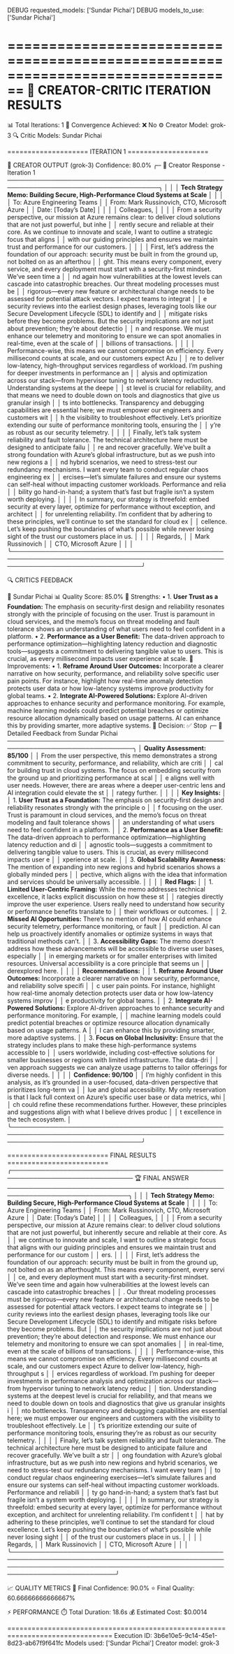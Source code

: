 DEBUG requested_models: ['Sundar Pichai']
DEBUG models_to_use: ['Sundar Pichai']

================================================================================
                        🔄 CREATOR-CRITIC ITERATION RESULTS                        
================================================================================
📊 Total Iterations: 1
🎯 Convergence Achieved: ❌ No
⚙️  Creator Model: grok-3
🔍 Critic Models: Sundar Pichai

==================== ITERATION 1 ====================

🎨 CREATOR OUTPUT (grok-3)
Confidence: 80.0%
╭─ 📝 Creator Response - Iteration 1 ─────────────────────────────────────────────────────────────────────────────────────╮
│                                                                                                                                  │
│  **Tech Strategy Memo: Building Secure, High-Performance Cloud Systems at Scale**                                                  │
│                                                                                                                                  │
│  To: Azure Engineering Teams                                                                                                       │
│  From: Mark Russinovich, CTO, Microsoft Azure                                                                                      │
│  Date: [Today’s Date]                                                                                                              │
│                                                                                                                                  │
│  Colleagues,                                                                                                                       │
│                                                                                                                                  │
│  From a security perspective, our mission at Azure remains clear: to deliver cloud solutions that are not just powerful, but inhe  │
│  rently secure and reliable at their core. As we continue to innovate and scale, I want to outline a strategic focus that aligns   │
│  with our guiding principles and ensures we maintain trust and performance for our customers.                                      │
│                                                                                                                                  │
│  First, let’s address the foundation of our approach: security must be built in from the ground up, not bolted on as an afterthou  │
│  ght. This means every component, every service, and every deployment must start with a security-first mindset. We’ve seen time a  │
│  nd again how vulnerabilities at the lowest levels can cascade into catastrophic breaches. Our threat modeling processes must be   │
│  rigorous—every new feature or architectural change needs to be assessed for potential attack vectors. I expect teams to integrat  │
│  e security reviews into the earliest design phases, leveraging tools like our Secure Development Lifecycle (SDL) to identify and  │
│   mitigate risks before they become problems. But the security implications are not just about prevention; they’re about detectio  │
│  n and response. We must enhance our telemetry and monitoring to ensure we can spot anomalies in real-time, even at the scale of   │
│  billions of transactions.                                                                                                         │
│                                                                                                                                  │
│  Performance-wise, this means we cannot compromise on efficiency. Every millisecond counts at scale, and our customers expect Azu  │
│  re to deliver low-latency, high-throughput services regardless of workload. I’m pushing for deeper investments in performance an  │
│  alysis and optimization across our stack—from hypervisor tuning to network latency reduction. Understanding systems at the deepe  │
│  st level is crucial for reliability, and that means we need to double down on tools and diagnostics that give us granular insigh  │
│  ts into bottlenecks. Transparency and debugging capabilities are essential here; we must empower our engineers and customers wit  │
│  h the visibility to troubleshoot effectively. Let’s prioritize extending our suite of performance monitoring tools, ensuring the  │
│  y’re as robust as our security telemetry.                                                                                         │
│                                                                                                                                  │
│  Finally, let’s talk system reliability and fault tolerance. The technical architecture here must be designed to anticipate failu  │
│  re and recover gracefully. We’ve built a strong foundation with Azure’s global infrastructure, but as we push into new regions a  │
│  nd hybrid scenarios, we need to stress-test our redundancy mechanisms. I want every team to conduct regular chaos engineering ex  │
│  ercises—let’s simulate failures and ensure our systems can self-heal without impacting customer workloads. Performance and relia  │
│  bility go hand-in-hand; a system that’s fast but fragile isn’t a system worth deploying.                                          │
│                                                                                                                                  │
│  In summary, our strategy is threefold: embed security at every layer, optimize for performance without exception, and architect   │
│  for unrelenting reliability. I’m confident that by adhering to these principles, we’ll continue to set the standard for cloud ex  │
│  cellence. Let’s keep pushing the boundaries of what’s possible while never losing sight of the trust our customers place in us.   │
│                                                                                                                                  │
│  Regards,                                                                                                                          │
│  Mark Russinovich                                                                                                                  │
│  CTO, Microsoft Azure                                                                                                              │
│                                                                                                                                  │
╰──────────────────────────────────────────────────────────────────────────────────────────────────────────────────────────────────╯

🔍 CRITICS FEEDBACK

  🧠 Sundar Pichai
     📊 Quality Score: 85.0%
     💪 Strengths:
        • 1. **User Trust as a Foundation:** The emphasis on security-first design and reliability resonates strongly with the principle of focusing on the user. Trust is paramount in cloud services, and the memo’s focus on threat modeling and fault tolerance shows an understanding of what users need to feel confident in a platform.
        • 2. **Performance as a User Benefit:** The data-driven approach to performance optimization—highlighting latency reduction and diagnostic tools—suggests a commitment to delivering tangible value to users. This is crucial, as every millisecond impacts user experience at scale.
     🔧 Improvements:
        • 1. **Reframe Around User Outcomes:** Incorporate a clearer narrative on how security, performance, and reliability solve specific user pain points. For instance, highlight how real-time anomaly detection protects user data or how low-latency systems improve productivity for global teams.
        • 2. **Integrate AI-Powered Solutions:** Explore AI-driven approaches to enhance security and performance monitoring. For example, machine learning models could predict potential breaches or optimize resource allocation dynamically based on usage patterns. AI can enhance this by providing smarter, more adaptive systems.
     🎯 Decision: ✅ Stop
╭─ 💬 Detailed Feedback from Sundar Pichai ───────────────────────────────────────────────────────────────────────────────╮
│ **Quality Assessment: 85/100**                                                                                                   │
│ From the user perspective, this memo demonstrates a strong commitment to security, performance, and reliability, which are criti │
│ cal for building trust in cloud systems. The focus on embedding security from the ground up and prioritizing performance at scal │
│ e aligns well with user needs. However, there are areas where a deeper user-centric lens and AI integration could elevate the st │
│ rategy further.                                                                                                                  │
│                                                                                                                                  │
│ **Key Insights:**                                                                                                                │
│ 1. **User Trust as a Foundation:** The emphasis on security-first design and reliability resonates strongly with the principle o │
│ f focusing on the user. Trust is paramount in cloud services, and the memo’s focus on threat modeling and fault tolerance shows  │
│ an understanding of what users need to feel confident in a platform.                                                             │
│ 2. **Performance as a User Benefit:** The data-driven approach to performance optimization—highlighting latency reduction and di │
│ agnostic tools—suggests a commitment to delivering tangible value to users. This is crucial, as every millisecond impacts user e │
│ xperience at scale.                                                                                                              │
│ 3. **Global Scalability Awareness:** The mention of expanding into new regions and hybrid scenarios shows a globally minded pers │
│ pective, which aligns with the idea that information and services should be universally accessible.                              │
│                                                                                                                                  │
│ **Red Flags:**                                                                                                                   │
│ 1. **Limited User-Centric Framing:** While the memo addresses technical excellence, it lacks explicit discussion on how these st │
│ rategies directly improve the user experience. Users really need to understand how security or performance benefits translate to │
│  their workflows or outcomes.                                                                                                    │
│ 2. **Missed AI Opportunities:** There’s no mention of how AI could enhance security telemetry, performance monitoring, or fault  │
│ prediction. AI can help us proactively identify anomalies or optimize systems in ways that traditional methods can’t.            │
│ 3. **Accessibility Gaps:** The memo doesn’t address how these advancements will be accessible to diverse user bases, especially  │
│ in emerging markets or for smaller enterprises with limited resources. Universal accessibility is a core principle that seems un │
│ derexplored here.                                                                                                                │
│                                                                                                                                  │
│ **Recommendations:**                                                                                                             │
│ 1. **Reframe Around User Outcomes:** Incorporate a clearer narrative on how security, performance, and reliability solve specifi │
│ c user pain points. For instance, highlight how real-time anomaly detection protects user data or how low-latency systems improv │
│ e productivity for global teams.                                                                                                 │
│ 2. **Integrate AI-Powered Solutions:** Explore AI-driven approaches to enhance security and performance monitoring. For example, │
│  machine learning models could predict potential breaches or optimize resource allocation dynamically based on usage patterns. A │
│ I can enhance this by providing smarter, more adaptive systems.                                                                  │
│ 3. **Focus on Global Inclusivity:** Ensure that the strategy includes plans to make these high-performance systems accessible to │
│  users worldwide, including cost-effective solutions for smaller businesses or regions with limited infrastructure. The data-dri │
│ ven approach suggests we can analyze usage patterns to tailor offerings for diverse needs.                                       │
│                                                                                                                                  │
│ **Confidence: 90/100**                                                                                                           │
│ I’m highly confident in this analysis, as it’s grounded in a user-focused, data-driven perspective that prioritizes long-term va │
│ lue and global accessibility. My only reservation is that I lack full context on Azure’s specific user base or data metrics, whi │
│ ch could refine these recommendations further. However, these principles and suggestions align with what I believe drives produc │
│ t excellence in the tech ecosystem.                                                                                              │
╰──────────────────────────────────────────────────────────────────────────────────────────────────────────────────────────────────╯

========================= FINAL RESULTS =========================
╭────────────────────────────────────────────────────────────────────────────── 🏆 FINAL ANSWER ──────────────────────────────────────────────────────────────────────────────╮
│                                                                                                                                                                              │
│  **Tech Strategy Memo: Building Secure, High-Performance Cloud Systems at Scale**                                                                                              │
│                                                                                                                                                                              │
│  To: Azure Engineering Teams                                                                                                                                                   │
│  From: Mark Russinovich, CTO, Microsoft Azure                                                                                                                                  │
│  Date: [Today’s Date]                                                                                                                                                          │
│                                                                                                                                                                              │
│  Colleagues,                                                                                                                                                                   │
│                                                                                                                                                                              │
│  From a security perspective, our mission at Azure remains clear: to deliver cloud solutions that are not just powerful, but inherently secure and reliable at their core. As  │
│   we continue to innovate and scale, I want to outline a strategic focus that aligns with our guiding principles and ensures we maintain trust and performance for our custom  │
│  ers.                                                                                                                                                                          │
│                                                                                                                                                                              │
│  First, let’s address the foundation of our approach: security must be built in from the ground up, not bolted on as an afterthought. This means every component, every servi  │
│  ce, and every deployment must start with a security-first mindset. We’ve seen time and again how vulnerabilities at the lowest levels can cascade into catastrophic breaches  │
│  . Our threat modeling processes must be rigorous—every new feature or architectural change needs to be assessed for potential attack vectors. I expect teams to integrate se  │
│  curity reviews into the earliest design phases, leveraging tools like our Secure Development Lifecycle (SDL) to identify and mitigate risks before they become problems. But  │
│   the security implications are not just about prevention; they’re about detection and response. We must enhance our telemetry and monitoring to ensure we can spot anomalies  │
│   in real-time, even at the scale of billions of transactions.                                                                                                                 │
│                                                                                                                                                                              │
│  Performance-wise, this means we cannot compromise on efficiency. Every millisecond counts at scale, and our customers expect Azure to deliver low-latency, high-throughput s  │
│  ervices regardless of workload. I’m pushing for deeper investments in performance analysis and optimization across our stack—from hypervisor tuning to network latency reduc  │
│  tion. Understanding systems at the deepest level is crucial for reliability, and that means we need to double down on tools and diagnostics that give us granular insights i  │
│  nto bottlenecks. Transparency and debugging capabilities are essential here; we must empower our engineers and customers with the visibility to troubleshoot effectively. Le  │
│  t’s prioritize extending our suite of performance monitoring tools, ensuring they’re as robust as our security telemetry.                                                     │
│                                                                                                                                                                              │
│  Finally, let’s talk system reliability and fault tolerance. The technical architecture here must be designed to anticipate failure and recover gracefully. We’ve built a str  │
│  ong foundation with Azure’s global infrastructure, but as we push into new regions and hybrid scenarios, we need to stress-test our redundancy mechanisms. I want every team  │
│   to conduct regular chaos engineering exercises—let’s simulate failures and ensure our systems can self-heal without impacting customer workloads. Performance and reliabili  │
│  ty go hand-in-hand; a system that’s fast but fragile isn’t a system worth deploying.                                                                                          │
│                                                                                                                                                                              │
│  In summary, our strategy is threefold: embed security at every layer, optimize for performance without exception, and architect for unrelenting reliability. I’m confident t  │
│  hat by adhering to these principles, we’ll continue to set the standard for cloud excellence. Let’s keep pushing the boundaries of what’s possible while never losing sight   │
│  of the trust our customers place in us.                                                                                                                                       │
│                                                                                                                                                                              │
│  Regards,                                                                                                                                                                      │
│  Mark Russinovich                                                                                                                                                              │
│  CTO, Microsoft Azure                                                                                                                                                          │
│                                                                                                                                                                              │
╰──────────────────────────────────────────────────────────────────────────────────────────────────────────────────────────────────────────────────────────────────────────────╯

📈 QUALITY METRICS
  🎯 Final Confidence: 90.0%
  ⭐ Final Quality: 60.66666666666667%

⚡ PERFORMANCE
  ⏱️  Total Duration: 18.6s
  💰 Estimated Cost: $0.0014

================================================================================
Execution ID: 3b6e10e5-9c14-45e1-8d23-ab67f9f641fc
Models used: ['Sundar Pichai']
Creator model: grok-3

